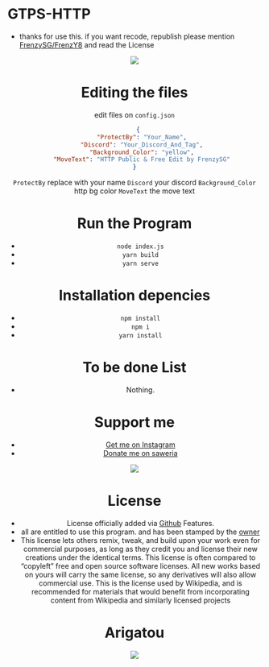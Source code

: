 # GTPS-HTTP
- thanks for use this. if you want recode, republish please mention [FrenzySG/FrenzY8](https://github.com/FrenzY8) and read the License
<p align="center">
<img src="https://discord.c99.nl/widget/theme-3/833213256155922432.png">
<div align="center">
  
# Editing the files
edit files on ```config.json```
```json
  {
    "ProtectBy": "Your_Name",
    "Discord": "Your_Discord_And_Tag",
    "Background_Color": "yellow",
    "MoveText": "HTTP Public & Free Edit by FrenzySG"
}
```
  ```ProtectBy``` replace with your name
  ```Discord``` your discord
  ```Background_Color``` http bg color
  ```MoveText``` the move text

# Run the Program
- ```node index.js```
- ```yarn build```
- ```yarn serve```

# Installation depencies
- ```npm install```
- ```npm i```
- ```yarn install```

# To be done List
- Nothing.

# Support me
- [Get me on Instagram](https://instagram.com/frenzy.666)
- [Donate me on saweria](https://saweria.co/frenzys6)
<p align="center">
<img src="./Saweria co5.PNG"/>
<a align="center">

# License 
- License officially added via [Github](https://github.com) Features.
- all are entitled to use this program. and has been stamped by the [owner](https://github.com/FrenY8)
- This license lets others remix, tweak, and build upon your work even for commercial purposes, as long as they credit you and license their new creations under the identical terms. This license is often compared to “copyleft” free and open source software licenses. All new works based on yours will carry the same license, so any derivatives will also allow commercial use. This is the license used by Wikipedia, and is recommended for materials that would benefit from incorporating content from Wikipedia and similarly licensed projects

# Arigatou
<p align="center">
<img src="./meruem.gif"/>
<a align="center">
